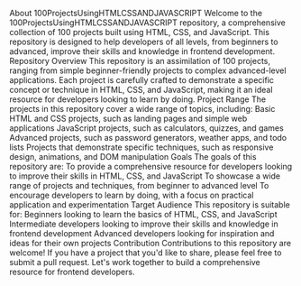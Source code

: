 About 100ProjectsUsingHTMLCSSANDJAVASCRIPT
Welcome to the 100ProjectsUsingHTMLCSSANDJAVASCRIPT repository, a comprehensive collection of 100 projects built using HTML, CSS, and JavaScript. This repository is designed to help developers of all levels, from beginners to advanced, improve their skills and knowledge in frontend development.
Repository Overview
This repository is an assimilation of 100 projects, ranging from simple beginner-friendly projects to complex advanced-level applications. Each project is carefully crafted to demonstrate a specific concept or technique in HTML, CSS, and JavaScript, making it an ideal resource for developers looking to learn by doing.
Project Range
The projects in this repository cover a wide range of topics, including:
Basic HTML and CSS projects, such as landing pages and simple web applications
JavaScript projects, such as calculators, quizzes, and games
Advanced projects, such as password generators, weather apps, and todo lists
Projects that demonstrate specific techniques, such as responsive design, animations, and DOM manipulation
Goals
The goals of this repository are:
To provide a comprehensive resource for developers looking to improve their skills in HTML, CSS, and JavaScript
To showcase a wide range of projects and techniques, from beginner to advanced level
To encourage developers to learn by doing, with a focus on practical application and experimentation
Target Audience
This repository is suitable for:
Beginners looking to learn the basics of HTML, CSS, and JavaScript
Intermediate developers looking to improve their skills and knowledge in frontend development
Advanced developers looking for inspiration and ideas for their own projects
Contribution
Contributions to this repository are welcome! If you have a project that you'd like to share, please feel free to submit a pull request. Let's work together to build a comprehensive resource for frontend developers.
